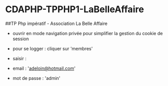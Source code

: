 # CDAPHP-TPPHP1-LaBelleAffaire

##TP Php impératif  - Association La Belle Affaire

- ouvrir en mode navigation privée pour simplifier la gestion du cookie de session

- pour se logger : cliquer sur 'membres'

- saisir :

- email : 'adeloin@hotmail.com'

- mot de passe : 'admin'
